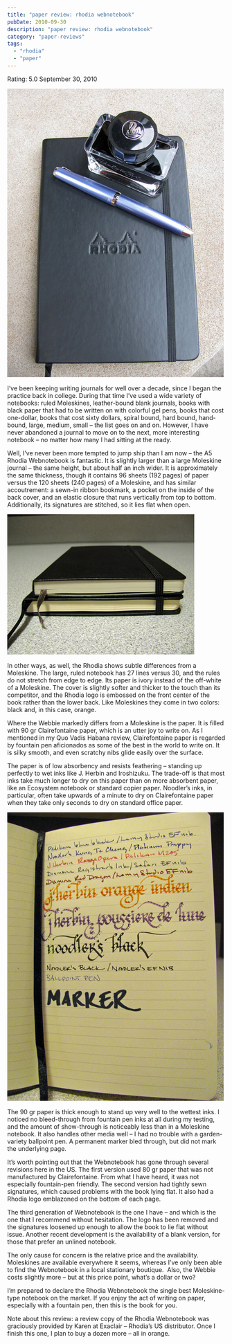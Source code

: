 ```yaml
---
title: "paper review: rhodia webnotebook"
pubDate: 2010-09-30
description: "paper review: rhodia webnotebook"
category: "paper-reviews"
tags:
  - "rhodia"
  - "paper"
---
```


Rating: 5.0
September 30, 2010

![](rhodia-webnotebook.jpg)

I’ve been keeping writing journals for well over a decade, since I began the practice back in college. During that time I’ve used a wide variety of notebooks: ruled Moleskines, leather-bound blank journals, books with black paper that had to be written on with colorful gel pens, books that cost one-dollar, books that cost sixty dollars, spiral bound, hard bound, hand-bound, large, medium, small – the list goes on and on. However, I have never abandoned a journal to move on to the next, more interesting notebook – no matter how many I had sitting at the ready.

Well, I’ve never been more tempted to jump ship than I am now – the A5 Rhodia Webnotebook is fantastic. It is slightly larger than a large Moleskine journal – the same height, but about half an inch wider. It is approximately the same thickness, though it contains 96 sheets (192 pages) of paper versus the 120 sheets (240 pages) of a Moleskine, and has similar accoutrement: a sewn-in ribbon bookmark, a pocket on the inside of the back cover, and an elastic closure that runs vertically from top to bottom. Additionally, its signatures are stitched, so it lies flat when open.

![](rhodia-webnotebook-2.jpg)

In other ways, as well, the Rhodia shows subtle differences from a Moleskine. The large, ruled notebook has 27 lines versus 30, and the rules do not stretch from edge to edge. Its paper is ivory instead of the off-white of a Moleskine. The cover is slightly softer and thicker to the touch than its competitor, and the Rhodia logo is embossed on the front center of the book rather than the lower back. Like Moleskines they come in two colors: black and, in this case, orange.

Where the Webbie markedly differs from a Moleskine is the paper. It is filled with 90 gr Clairefontaine paper, which is an utter joy to write on. As I mentioned in my Quo Vadis Habana review, Clairefontaine paper is regarded by fountain pen aficionados as some of the best in the world to write on. It is silky smooth, and even scratchy nibs glide easily over the surface.

The paper is of low absorbency and resists feathering – standing up perfectly to wet inks like J. Herbin and Iroshizuku. The trade-off is that most inks take much longer to dry on this paper than on more absorbent paper, like an Ecosystem notebook or standard copier paper. Noodler’s inks, in particular, often take upwards of a minute to dry on Clairefontaine paper when they take only seconds to dry on standard office paper.

![](rhodia-webnotebook-3.jpg)

The 90 gr paper is thick enough to stand up very well to the wettest inks. I noticed no bleed-through from fountain pen inks at all during my testing, and the amount of show-through is noticeably less than in a Moleskine notebook. It also handles other media well – I had no trouble with a garden-variety ballpoint pen. A permanent marker bled through, but did not mark the underlying page.

It’s worth pointing out that the Webnotebook has gone through several revisions here in the US. The first version used 80 gr paper that was not manufactured by Clairefontaine. From what I have heard, it was not especially fountain-pen friendly. The second version had tightly sewn signatures, which caused problems with the book lying flat. It also had a Rhodia logo emblazoned on the bottom of each page.

The third generation of Webnotebook is the one I have – and which is the one that I recommend without hesitation. The logo has been removed and the signatures loosened up enough to allow the book to lie flat without issue. Another recent development is the availability of a blank version, for those that prefer an unlined notebook.

The only cause for concern is the relative price and the availability. Moleskines are available everywhere it seems, whereas I’ve only been able to find the Webnotebook in a local stationary boutique.  Also, the Webbie costs slightly more – but at this price point, what’s a dollar or two?

I’m prepared to declare the Rhodia Webnotebook the single best Moleskine-type notebook on the market. If you enjoy the act of writing on paper, especially with a fountain pen, then this is the book for you.

Note about this review: a review copy of the Rhodia Webnotebook was graciously provided by Karen at Exaclair – Rhodia’s US distributor. Once I finish this one, I plan to buy a dozen more – all in orange.
